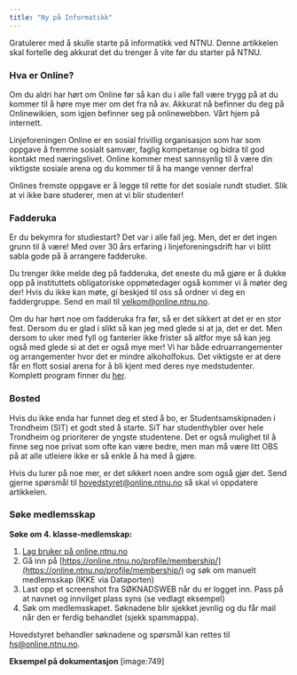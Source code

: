 ```yaml
---
title: "Ny på Informatikk"
---
```


Gratulerer med å skulle starte på informatikk ved NTNU. Denne artikkelen skal fortelle deg akkurat det du trenger å vite før du starter på NTNU. 

### Hva er Online? 

Om du aldri har hørt om Online før så kan du i alle fall være trygg på at du kommer til å høre mye mer om det fra nå av. Akkurat nå befinner du deg på Onlinewikien, som igjen befinner seg på onlinewebben. Vårt hjem på internett.

Linjeforeningen Online er en sosial frivillig organisasjon som har som oppgave å fremme sosialt samvær, faglig kompetanse og bidra til god kontakt med næringslivet. Online kommer mest sannsynlig til å være din viktigste sosiale arena og du kommer til å ha mange venner derfra!

Onlines fremste oppgave er å legge til rette for det sosiale rundt studiet. Slik at vi ikke bare studerer, men at vi blir studenter!

### Fadderuka

Er du bekymra for studiestart? Det var i alle fall jeg. Men, det er det ingen grunn til å være! Med over 30 års erfaring i linjeforeningsdrift har vi blitt sabla gode på å arrangere fadderuke. 

Du trenger ikke melde deg på fadderuka, det eneste du må gjøre er å dukke opp på instituttets obligatoriske oppmøtedager også kommer vi å møter deg der! Hvis du ikke kan møte, gi beskjed til oss så ordner vi deg en faddergruppe. Send en mail til velkom@online.ntnu.no.

Om du har hørt noe om fadderuka fra før, så er det sikkert at det er en stor fest. Dersom du er glad i slikt så kan jeg med glede si at ja, det er det. Men dersom to uker med fyll og fanterier ikke frister så altfor mye så kan jeg også med glede si at det er også mye mer! Vi har både edruarrangementer og arrangementer hvor det er mindre alkoholfokus. Det viktigste er at dere får en flott sosial arena for å bli kjent med deres nye medstudenter. Komplett program finner du [her](https://online.ntnu.no/splash).

### Bosted

Hvis du ikke enda har funnet deg et sted å bo, er Studentsamskipnaden i Trondheim (SIT) et godt sted å starte. SiT har studenthybler over hele Trondheim og prioriterer de yngste studentene. Det er også mulighet til å finne seg noe privat som ofte kan være bedre, men man må være litt OBS på at alle utleiere ikke er så enkle å ha med å gjøre.

Hvis du lurer på noe mer, er det sikkert noen andre som også gjør det. Send gjerne spørsmål til hovedstyret@online.ntnu.no så skal vi oppdatere artikkelen.


### Søke medlemsskap

**Søke om 4. klasse-medlemskap:**  

1. [Lag bruker på online.ntnu.no](https://online.ntnu.no/auth/register/)  
2. Gå inn på [https://online.ntnu.no/profile/membership/](https://online.ntnu.no/profile/membership/) og søk om manuelt medlemsskap (IKKE via Dataporten)  
3. Last opp et screenshot fra SØKNADSWEB når du er logget inn. Pass på at navnet og innvilget plass syns (se vedlagt eksempel)  
4. Søk om medlemsskapet. Søknadene blir sjekket jevnlig og du får mail når den er ferdig behandlet (sjekk spammappa).  

Hovedstyret behandler søknadene og spørsmål kan rettes til hs@online.ntnu.no.

**Eksempel på dokumentasjon**
[image:749]